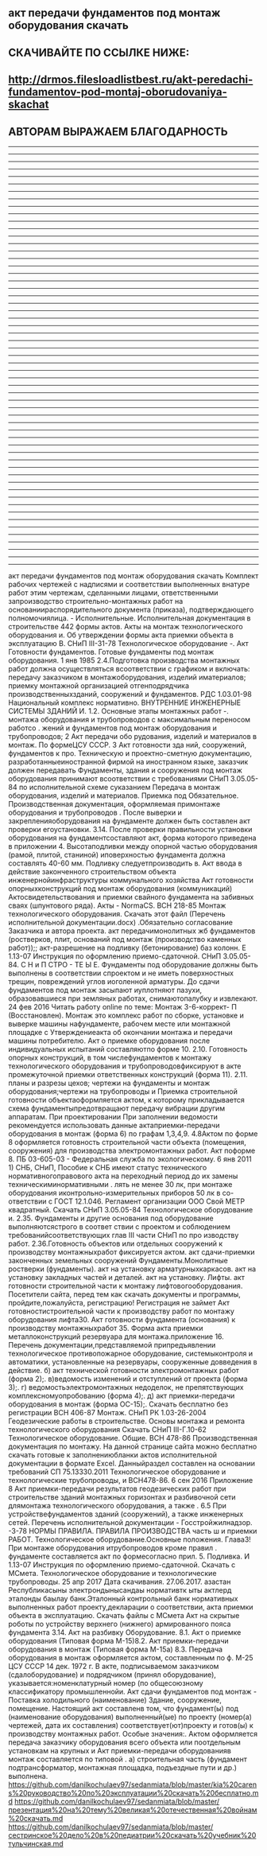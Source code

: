 акт передачи фундаментов под монтаж оборудования скачать
--------------------------------------------------
СКАЧИВАЙТЕ ПО ССЫЛКЕ НИЖЕ:
--------------------------------------------------
http://drmos.filesloadlistbest.ru/akt-peredachi-fundamentov-pod-montaj-oborudovaniya-skachat
--------------------------------------------------
АВТОРАМ ВЫРАЖАЕМ БЛАГОДАРНОСТЬ
--------------------------------------------------
--------------------------------------------------
--------------------------------------------------
--------------------------------------------------
--------------------------------------------------
--------------------------------------------------
--------------------------------------------------
--------------------------------------------------
--------------------------------------------------
--------------------------------------------------
--------------------------------------------------
--------------------------------------------------
--------------------------------------------------
--------------------------------------------------
--------------------------------------------------
--------------------------------------------------
--------------------------------------------------
--------------------------------------------------
--------------------------------------------------
--------------------------------------------------
--------------------------------------------------
--------------------------------------------------
--------------------------------------------------
--------------------------------------------------
--------------------------------------------------
--------------------------------------------------
--------------------------------------------------
--------------------------------------------------
--------------------------------------------------
--------------------------------------------------
--------------------------------------------------
--------------------------------------------------
--------------------------------------------------
--------------------------------------------------
--------------------------------------------------
--------------------------------------------------
--------------------------------------------------
--------------------------------------------------
--------------------------------------------------
--------------------------------------------------
--------------------------------------------------
--------------------------------------------------
--------------------------------------------------
--------------------------------------------------
--------------------------------------------------
--------------------------------------------------
--------------------------------------------------
--------------------------------------------------
--------------------------------------------------
--------------------------------------------------
--------------------------------------------------
--------------------------------------------------
--------------------------------------------------
--------------------------------------------------
--------------------------------------------------
--------------------------------------------------
--------------------------------------------------
--------------------------------------------------
акт передачи фундаментов под монтаж оборудования скачать Комплект рабочих чертежей с надписями и соответствии выполненных внатуре работ этим чертежам, сделанными лицами, ответственными запроизводство строительно-монтажных работ на основаниираспорядительного документа (приказа), подтверждающего полномочиялица. - Исполнительные. Исполнительная документация в строительстве 442 формы актов. Акты на монтаж технологического оборудования и. Об утверждении формы акта приемки объекта в эксплуатацию В. СНиП III-31-78 Технологическое оборудование  -. Акт Готовности фундаментов. Готовые фундаменты под монтаж оборудования. 1 янв 1985  2.4.Подготовка производства монтажных работ должна осуществляться всоответствии с графиком и включать: передачу заказчиком в монтажоборудования, изделий иматериалов; приемку монтажной организацией отгенподрядчика производственныхзданий, сооружений и фундаментов. РДС 1.03.01-98 Национальный комплекс нормативно. ВНУТРЕННИЕ ИНЖЕНЕРНЫЕ СИСТЕМЫ ЗДАНИЙ И. 1.2. Основные этапы монтажных работ -. монтажа оборудования и трубопроводов с максимальным переносом работсо . жений и фундаментов под монтаж оборудования и трубопроводов; 2 Акт передачи обо рудования, изделий и материалов в монтаж. По формеЦСУ СССР. 3 Акт готовности зда ний, сооружений, фундаментов к про. Техническую и проектно-сметную документацию, разработанныеиностранной фирмой на иностранном языке, заказчик должен передавать Фундаменты, здания и сооружения под монтаж оборудования принимают всоответствии с требованиями СНиП 3.05.05-84 по исполнительной схеме суказанием
Передача в монтаж оборудования, изделий и материалов. Приемка под Обязательное. Производственная документация, оформляемая примонтаже оборудования и трубопроводов . После выверки и закрепленияоборудования на фундаменте должен быть составлен акт проверки егоустановки. 3.14. После проверки правильности установки оборудования на фундаментсоставляют акт, форма которого приведена в приложении 4. Высотаподливки между опорной частью оборудования (рамой, плитой, станиной) иповерхностью фундамента должна составлять 40-60 мм. Подливку следуетпроизводить в. Акт ввода в действие законченного строительством объекта инженернойинфраструктуры коммунального хозяйства  Акт готовности опорныхконструкций под монтаж оборудования (коммуникаций)  Актосвидетельствования и приемки свайного фундамента на забивных сваях (шпунтового ряда). Акты - NormaCS. ВСН 218-85 Монтаж технологического оборудования. Скачать этот файл (Перечень исполнительной документации.docx) .Обязательно согласование Заказчика и автора проекта. акт передачимонолитных жб фундаментов (ростверков, плит, оснований под монтаж (производство каменных работ));; акт-разрешение на подливку (бетонирование) баз колонн. Е 1.13-07 Инструкция по оформлению приемо-сдаточной. СНиП 3.05.05-84. С Н и П СТРО - ТЕ Ы Е. Фундаменты под оборудование должны быть выполнены в соответствии спроектом и не иметь поверхностных трещин, повреждений углов иоголенной арматуры. До сдачи фундаментов под монтаж засыпают иуплотняют пазухи, образовавшиеся при земляных работах, снимаютопалубку и извлекают. 24 фев 2016  Читать работу online по теме: Монтаж 3-6-коррект- П (Восстановлен). Монтаж  это комплекс работ по сборке, установке и выверке машины нафундаменте, рабочем месте или монтажной площадке с  Утверждениеакта об окончании монтажа и передачи машины потребителю. Акт о приемке оборудования после индивидуальных испытаний составляютпо форме 10. 2.10. Готовность опорных конструкций, в том числефундаментов к монтажу технологического оборудования и трубопроводовфиксируют в акте промежуточной приемки ответственных конструкций (форма 11). 2.11. планы и разрезы цехов; чертежи на фундаменты и монтаж оборудования;чертежи на трубопроводы и  Приемка строительной готовности объектаоформляется актом, к которому прикладывается схема  фундаментыпредотвращают передачу вибрации другим аппаратам. При проектировании
При заполнении ведомости рекомендуется использовать данные актаприемки-передачи оборудования в монтаж (форма 6) по графам 1,3,4,9. 4.8Актом по форме 8 оформляется готовность строительной части объекта (помещения, сооружения) для производства электромонтажных работ. Акт поформе 8. ПБ 03-605-03 - Федеральная служба по экологическому. 6 янв 2011  1) СНБ, СНиП, Пособие к СНБ имеют статус технического нормативногоправового акта на переходный период до их замены техническиминормативными . лять не менее 30 лк, при монтаже оборудования иконтрольно-измерительных приборов  50 лк в со- ответствии с ГОСТ 12.1.046. Регламент организации ООО Свой МЕТР квадратный. Скачать СНиП 3.05.05-84 Технологическое оборудование и. 2.35. Фундаменты и другие основания под оборудование выполняютсястрого в соответ ствии с проектом и соблюдением требованийсоответствующих глав III части СНиП по про изводству работ. 2.36.Готовность объектов или отдельных сооружений к производству монтажныхработ фиксируется актом. акт сдачи-приемки законченных земельных сооружений  Фундаменты.Монолитные ростверки (фундаменты).  акт на установку арматурныхкаркасов.  акт на установку закладных частей и деталей.  акт на установку. Лифты.  акт готовности строительной части к монтажу лифтовогооборудования. Посетители сайта, перед тем как скачать документы и программы, пройдите,пожалуйста, регистрацию! Регистрация не займет  Акт готовностистроительной части к производству работ по монтажу оборудования лифта30.  Акт готовности фундамента (основания) к производству монтажныхработ 35. Форма акта приемки металлоконструкций резервуара для монтажа.приложение  16. Перечень документации,представляемой припредъявлении  технологическое противопожарное оборудование, системыконтроля и автоматики, установленные на резервуары, сооруженные довведения в действие. б) акт технической готовности электромонтажных работ (форма 2);. в)ведомость изменений и отступлений от проекта (форма 3);. г) ведомостьэлектромонтажных недоделок, не препятствующих комплексномуопробованию (форма 4);. д) акт приемки-передачи оборудования в монтаж (форма ОС-15);. Скачать бесплатно без регистрации ВСН 406-87 Монтаж. СНиП РК 1.03-26-2004 Геодезические работы в строительстве. Основы монтажа и ремонта технологического оборудования
Скачать СНиП III-Г.10-62 Технологическое оборудование. Общие. ВСН 478-86 Производственная документация по монтажу. На данной странице сайта можно бесплатно скачать готовые к заполнениюбланки актов исполнительной документации в формате Excel. Данныйраздел составлен на основании требований СП 75.13330.2011 Технологическое оборудование и технологические трубопроводы, и ВСН478-86. 6 сен 2016  Приложение 8 Акт приемки-передачи результатов геодезических работ при строительстве зданий  монтажных горизонтах и разбивочной сети длямонтажа технологического оборудования, а также . 6.5 При устройствефундаментов зданий (сооружений), а также инженерных сетей. Перечень исполнительной документации - Госстройжилнадзор. -3-78 НОРМЫ ПРАВИЛА. ПРАВИЛА ПРОИЗВОДСТВА часть ш и приемки РАБОТ. Технологическое оборудование.Основные положения. ГлаваЗ!  При монтаже оборудования итрубопроводов кроме правил . фундаменте составляется акт по формесогласно прил. 5. Подливка. И 1.13-07 Инструкция по оформлению приемо-сдаточной. Скачать с МСмета. Технологическое оборудование и технологические трубопроводы. 25 апр 2017  Дата скачивания. 27.06.2017. азастан Республикасыны электрондынысандаы нормативтк ыты актлерд эталонды баылау банк.Эталонный контрольный банк нормативных  выполненных работ проекту,декларации о соответствии, акта приемки объекта в эксплуатацию. Скачать файлы с МСмета  Акт на скрытые роботы по устройству верхнего (нижнего) армированного пояса фундамента 3.14. Акт на разбивку Оборудование. 8.1. Акт о приемке оборудования (Типовая форма  М-15)8.2. Акт приемки-передачи оборудования в монтаж (Типовая форма  М-15а) 8.3. Передача оборудования в монтаж оформляется актом, составленным по ф. М-25 ЦСУ СССР 14 дек. 1972 г. В акте, подписываемом заказчиком (сдалоборудование) и подрядчиком (принял оборудование), указывается:номенклатурный номер (по общесоюзному классификатору промышленнойи. Акт сдачи фундаментов под монтаж - Поставка холодильного
(наименование) Здание, сооружение, помещение. Настоящий акт составленв том, что фундамент(ы) под (наименование оборудования) выполненный(ые) по проекту (номер(а) чертежей, дата их составления) соответствует(ют)проекту и готов(ы) к производству монтажных работ. Особые значения:. Актом оформляется передача заказчику оборудования всего объекта или поотдельным установкам на крупных и  Акт приемки-передачи оборудованияв монтаж составляется по типовой . а) строительная часть (фундамент подтрансформатор, монтажная площадка, подъездные пути и др.) выполнена.
https://github.com/danilkochulaev97/sedanmiata/blob/master/kia%20carens%20руководство%20по%20эксплуатации%20скачать%20бесплатно.md
https://github.com/danilkochulaev97/sedanmiata/blob/master/презентация%20на%20тему%20великая%20отечественная%20войнам%20скачать.md
https://github.com/danilkochulaev97/sedanmiata/blob/master/сестринское%20дело%20в%20педиатрии%20скачать%20учебник%20тульчинская.md